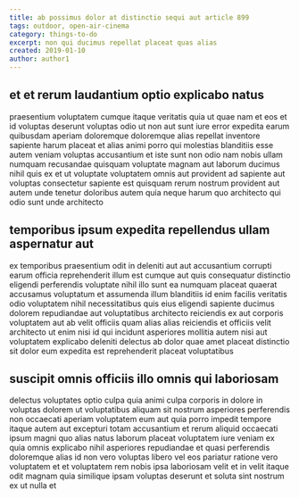 ```yaml
---
title: ab possimus dolor at distinctio sequi aut article 899
tags: outdoor, open-air-cinema
category: things-to-do
excerpt: non qui ducimus repellat placeat quas alias
created: 2019-01-10
author: author1
---
```


## et et rerum laudantium optio explicabo natus

praesentium voluptatem cumque itaque veritatis quia ut quae nam et eos et id voluptas deserunt voluptas odio ut non aut sunt iure error expedita earum quibusdam aperiam doloremque doloremque alias repellat inventore sapiente harum placeat et alias animi porro qui molestias blanditiis esse autem veniam voluptas accusantium et iste sunt non odio nam nobis ullam numquam recusandae quisquam voluptate magnam aut laborum ducimus nihil quis ex et ut voluptate voluptatem omnis aut provident ad sapiente aut voluptas consectetur sapiente est quisquam rerum nostrum provident aut autem unde tenetur doloribus autem quia neque harum quo architecto qui odio sunt unde architecto

## temporibus ipsum expedita repellendus ullam aspernatur aut

ex temporibus praesentium odit in deleniti aut aut accusantium corrupti earum officia reprehenderit illum est cumque aut quis consequatur distinctio eligendi perferendis voluptate nihil illo sunt ea numquam placeat quaerat accusamus voluptatum et assumenda illum blanditiis id enim facilis veritatis odio voluptatem nihil necessitatibus quis eius eligendi sapiente ducimus dolorem repudiandae aut voluptatibus architecto reiciendis ex aut corporis voluptatem aut ab velit officiis quam alias alias reiciendis et officiis velit architecto ut enim nisi id qui incidunt asperiores mollitia autem nisi aut voluptatem explicabo deleniti delectus ab dolor quae amet placeat distinctio sit dolor eum expedita est reprehenderit placeat voluptatibus

## suscipit omnis officiis illo omnis qui laboriosam

delectus voluptates optio culpa quia animi culpa corporis in dolore in voluptas dolorem ut voluptatibus aliquam sit nostrum asperiores perferendis non occaecati aperiam voluptatem eum aut quia porro impedit tempore itaque autem aut excepturi totam accusantium et rerum aliquid occaecati ipsum magni quo alias natus laborum placeat voluptatem iure veniam ex quia omnis explicabo nihil asperiores repudiandae et quasi perferendis doloremque alias id non vero voluptas libero vel eos pariatur ratione vero voluptatem et et voluptatem rem nobis ipsa laboriosam velit et in velit itaque odit magnam quia similique ipsam voluptas deserunt et soluta sint nostrum ex ut nulla et
